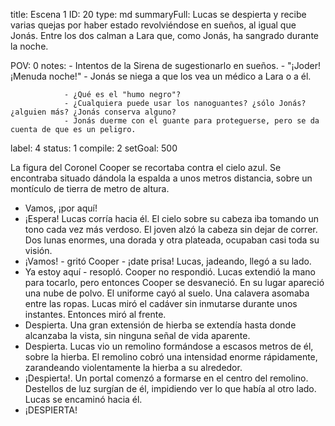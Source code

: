 title:          Escena 1
ID:             20
type:           md
summaryFull:    Lucas se despierta y recibe varias quejas por haber estado revolviéndose en sueños, al igual que Jonás. Entre los dos calman a Lara que, como Jonás, ha sangrado durante la noche.
                
POV:            0
notes:          - Intentos de la Sirena de sugestionarlo en sueños.
                - "¡Joder! ¡Menuda noche!"
                - Jonás se niega a que los vea un médico a Lara o a él.
                
                - ¿Qué es el "humo negro"?
                - ¿Cualquiera puede usar los nanoguantes? ¿sólo Jonás? ¿alguien más? ¿Jonás conserva alguno?
                - Jonás duerme con el guante para proteguerse, pero se da cuenta de que es un peligro.
label:          4
status:         1
compile:        2
setGoal:        500


La figura del Coronel Cooper se recortaba contra el cielo azul. Se encontraba situado dándola la espalda a unos metros distancia, sobre un montículo de tierra de metro de altura.
- Vamos, ¡por aquí!
- ¡Espera!
Lucas corría hacia él. El cielo sobre su cabeza iba tomando un tono cada vez más verdoso. El joven alzó la cabeza sin dejar de correr. Dos lunas enormes, una dorada y otra plateada, ocupaban casi toda su visión.
- ¡Vamos! - gritó Cooper - ¡date prisa!
Lucas, jadeando, llegó a su lado.
- Ya estoy aquí - resopló.
Cooper no respondió. Lucas extendió la mano para tocarlo, pero entonces Cooper se desvaneció. En su lugar apareció una nube de polvo. El uniforme cayó al suelo. Una calavera asomaba entre las ropas.
Lucas miró el cadáver sin inmutarse durante unos instantes. Entonces miró al frente.
- Despierta.
Una gran extensión de hierba se extendía hasta donde alcanzaba la vista, sin ninguna señal de vida aparente.
- Despierta.
Lucas vio un remolino formándose a escasos metros de él, sobre la hierba. El remolino cobró una intensidad enorme rápidamente, zarandeando violentamente la hierba a su alrededor.
- ¡Despierta!.
Un portal comenzó a formarse en el centro del remolino. Destellos de luz surgían de él, impidiendo ver lo que había al otro lado.
Lucas se encaminó hacia él.
- ¡DESPIERTA!
